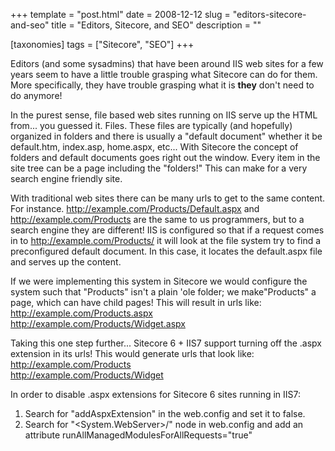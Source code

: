 +++
template = "post.html"
date = 2008-12-12
slug = "editors-sitecore-and-seo"
title = "Editors, Sitecore, and SEO"
description = ""

[taxonomies]
tags = ["Sitecore", "SEO"]
+++

Editors (and some sysadmins) that have been around IIS web sites for a few years seem to have a little trouble grasping what Sitecore can do for them. More specifically, they have trouble grasping what it is **they** don't need to do anymore!  

<!-- more -->

In the purest sense, file based web sites running on IIS serve up the HTML from... you guessed it. Files. These files are typically (and hopefully) organized in folders and there is usually a "default document" whether it be default.htm, index.asp, home.aspx, etc... With Sitecore the concept of folders and default documents goes right out the window. Every item in the site tree can be a page including the "folders!" This can make for a very search engine friendly site.  

With traditional web sites there can be many urls to get to the same content. For instance. http://example.com/Products/Default.aspx and http://example.com/Products are the same to us programmers, but to a search engine they are different! IIS is configured so that if a request comes in to http://example.com/Products/ it will look at the file system try to find a preconfigured default document. In this case, it locates the default.aspx file and serves up the content.   

If we were implementing this system in Sitecore we would configure the system such that "Products" isn't a plain 'ole folder; we make"Products" a page, which can have child pages! This will result in urls like:  
http://example.com/Products.aspx   
http://example.com/Products/Widget.aspx  

Taking this one step further... Sitecore 6 + IIS7 support turning off the .aspx extension in its urls! This would generate urls that look like:  
http://example.com/Products  
http://example.com/Products/Widget  

In order to disable .aspx extensions for Sitecore 6 sites running in IIS7:  
1. Search for "addAspxExtension" in the web.config and set it to false.  
2. Search for "<System.WebServer>/<Modules>" node in web.config and add an attribute runAllManagedModulesForAllRequests="true"